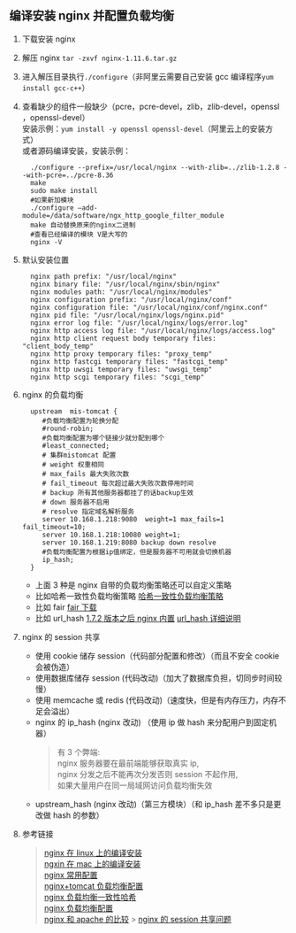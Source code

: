 ## 编译安装 nginx 并配置负载均衡

1.  下载安装 nginx
2.  解压 nginx `tar -zxvf nginx-1.11.6.tar.gz`
3.  进入解压目录执行`./configure`（非阿里云需要自己安装 gcc 编译程序`yum install gcc-c++`）
4.  查看缺少的组件一般缺少（pcre，pcre-devel，zlib，zlib-devel，openssl ，openssl-devel）  
    安装示例：`yum install -y openssl openssl-devel`（阿里云上的安装方式）  
    或者源码编译安装，安装示例：

          ./configure --prefix=/usr/local/nginx --with-zlib=../zlib-1.2.8 --with-pcre=../pcre-8.36
          make
          sudo make install
          #如果新加模块
          ./configure –add-module=/data/software/ngx_http_google_filter_module
          make 自动替换原来的nginx二进制
          #查看已经编译的模块 V是大写的
          nginx -V

5)  默认安装位置

          nginx path prefix: "/usr/local/nginx"
          nginx binary file: "/usr/local/nginx/sbin/nginx"
          nginx modules path: "/usr/local/nginx/modules"
          nginx configuration prefix: "/usr/local/nginx/conf"
          nginx configuration file: "/usr/local/nginx/conf/nginx.conf"
          nginx pid file: "/usr/local/nginx/logs/nginx.pid"
          nginx error log file: "/usr/local/nginx/logs/error.log"
          nginx http access log file: "/usr/local/nginx/logs/access.log"
          nginx http client request body temporary files: "client_body_temp"
          nginx http proxy temporary files: "proxy_temp"
          nginx http fastcgi temporary files: "fastcgi_temp"
          nginx http uwsgi temporary files: "uwsgi_temp"
          nginx http scgi temporary files: "scgi_temp"

6)  nginx 的负载均衡

          upstream  mis-tomcat {
             #负载均衡配置为轮换分配
             #round-robin;
             #负载均衡配置为哪个链接少就分配到哪个
             #least_connected;
             # 集群mistomcat 配置
             # weight 权重相同
             # max_fails 最大失败次数
             # fail_timeout 每次超过最大失败次数停用时间
             # backup 所有其他服务器都挂了的话backup生效
             # down 服务器不启用
             # resolve 指定域名解析服务
             server 10.168.1.218:9080  weight=1 max_fails=1 fail_timeout=10;
             server 10.168.1.218:10080 weight=1;
             server 10.168.1.219:8080 backup down resolve
             #负载均衡配置为根据ip值绑定，但是服务器不可用就会切换机器
             ip_hash;
          }

    - 上面 3 种是 nginx 自带的负载均衡策略还可以自定义策略
    - 比如哈希一致性负载均衡策略 [哈希一致性负载均衡策略](https://blog.csdn.net/zhangskd/article/details/50256111)
    - 比如 fair [fair 下载](https://github.com/xyang0917/nginx-upstream-fair)
    - 比如 url_hash [1.7.2 版本之后 nginx 内置](https://github.com/evanmiller/nginx_upstream_hash) [url_hash 详细说明](https://blog.csdn.net/wych1981/article/details/48544541)

7. nginx 的 session 共享

   - 使用 cookie 储存 session（代码部分配置和修改）（而且不安全 cookie 会被伪造）
   - 使用数据库储存 session (代码改动)（加大了数据库负担，切同步时间较慢）
   - 使用 memcache 或 redis (代码改动)（速度快，但是有内存压力，内存不足会溢出）
   - nginx 的 ip_hash (nginx 改动) （使用 ip 做 hash 来分配用户到固定机器）
     > 有 3 个弊端:  
     > nginx 服务器要在最前端能够获取真实 ip,  
     > nginx 分发之后不能再次分发否则 session 不起作用,  
     > 如果大量用户在同一局域网访问负载均衡失效
   - upstream_hash (nginx 改动)（第三方模块）（和 ip_hash 差不多只是更改做 hash 的参数）

8. 参考链接
   > [nginx 在 linux 上的编译安装](https://blog.csdn.net/w410589502/article/details/70787468)  
   > [ngxin 在 mac 上的编译安装](https://gist.github.com/Mioke/ae35fa333dee3b2ac137)  
   > [nginx 常用配置](https://imququ.com/post/my-nginx-conf.html)  
   > [nginx+tomcat 负载均衡配置](https://www.cnblogs.com/007sx/p/6917155.html)  
   > [nginx 负载均衡一致性哈希](https://blog.csdn.net/zhangskd/article/details/50256111)  
   > [nginx 负载均衡配置](https://blog.csdn.net/xyang81/article/details/51702900)  
   > [nginx 和 apache 的比较](https://www.oschina.net/question/565065_77181) > [nginx 的 session 共享问题](http://blog.51cto.com/815632410/1569828)

